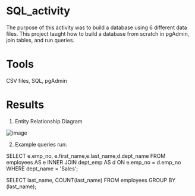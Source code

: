 # SQL_activity

The purpose of this activity was to build a database using 6 different data files. This project taught how to build a database from scratch in pgAdmin, join tables, and run queries. 

# Tools

CSV files, SQL, pgAdmin

# Results
1. Entity Relationship Diagram

![image](https://user-images.githubusercontent.com/73977286/131581052-3ad4b3d6-a71a-49e6-b00b-b3d945bd32a4.png)

2. Example queries run:

SELECT e.emp_no, e.first_name,e.last_name,d.dept_name
FROM employees AS e
INNER JOIN dept_emp AS d
ON e.emp_no = d.emp_no
WHERE dept_name = 'Sales';

SELECT last_name, COUNT(last_name)
FROM employees
GROUP BY (last_name);



